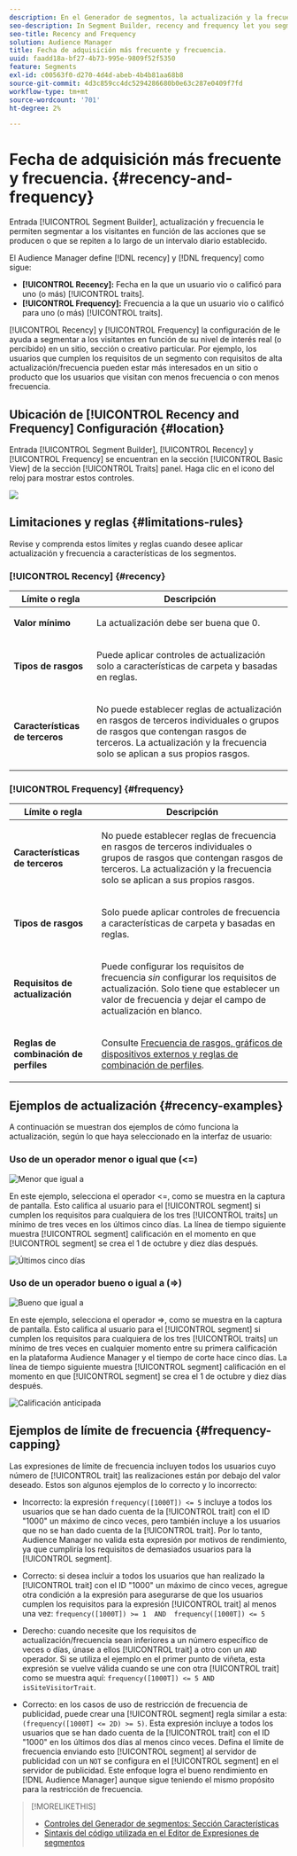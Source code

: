 ```yaml
---
description: En el Generador de segmentos, la actualización y la frecuencia le permiten segmentar a los visitantes en función de las acciones que se producen o que se repiten a lo largo de un intervalo diario establecido.
seo-description: In Segment Builder, recency and frequency let you segment visitors based on actions that occur or repeat over a set daily interval.
seo-title: Recency and Frequency
solution: Audience Manager
title: Fecha de adquisición más frecuente y frecuencia.
uuid: faadd18a-bf27-4b73-995e-9809f52f5350
feature: Segments
exl-id: c00563f0-d270-4d4d-abeb-4b4b81aa68b8
source-git-commit: 4d3c859cc4dc5294286680b0e63c287e0409f7fd
workflow-type: tm+mt
source-wordcount: '701'
ht-degree: 2%

---
```


# Fecha de adquisición más frecuente y frecuencia. {#recency-and-frequency}

Entrada [!UICONTROL Segment Builder], actualización y frecuencia le permiten segmentar a los visitantes en función de las acciones que se producen o que se repiten a lo largo de un intervalo diario establecido.

El Audience Manager define [!DNL recency] y [!DNL frequency] como sigue:

* **[!UICONTROL Recency]:** Fecha en la que un usuario vio o calificó para uno (o más) [!UICONTROL traits].
* **[!UICONTROL Frequency]:** Frecuencia a la que un usuario vio o calificó para uno (o más) [!UICONTROL traits].

[!UICONTROL Recency] y [!UICONTROL Frequency] la configuración de le ayuda a segmentar a los visitantes en función de su nivel de interés real (o percibido) en un sitio, sección o creativo particular. Por ejemplo, los usuarios que cumplen los requisitos de un segmento con requisitos de alta actualización/frecuencia pueden estar más interesados en un sitio o producto que los usuarios que visitan con menos frecuencia o con menos frecuencia.

## Ubicación de [!UICONTROL Recency and Frequency] Configuración {#location}

Entrada [!UICONTROL Segment Builder], [!UICONTROL Recency] y [!UICONTROL Frequency] se encuentran en la sección [!UICONTROL Basic View] de la sección [!UICONTROL Traits] panel. Haga clic en el icono del reloj para mostrar estos controles.

![](assets/recency_frequency.png)

## Limitaciones y reglas {#limitations-rules}

Revise y comprenda estos límites y reglas cuando desee aplicar actualización y frecuencia a características de los segmentos.

### [!UICONTROL Recency] {#recency}

<table id="table_026064124C694D75B7A960457D50170B"> 
 <thead> 
  <tr> 
   <th colname="col1" class="entry"> Límite o regla </th> 
   <th colname="col2" class="entry"> Descripción </th> 
  </tr> 
 </thead>
 <tbody> 
  <tr> 
   <td colname="col1"> <p> <b>Valor mínimo</b> </p> </td> 
   <td colname="col2"> <p>La actualización debe ser buena que 0. </p> </td> 
  </tr>
  <tr> 
   <td colname="col1"> <p> <b>Tipos de rasgos</b> </p> </td> 
   <td colname="col2"> <p>Puede aplicar controles de actualización solo a características de carpeta y basadas en reglas. </p> </td> 
  </tr> 
  <tr> 
   <td colname="col1"> <p> <b>Características de terceros</b> </p> </td> 
   <td colname="col2"> <p>No puede establecer reglas de actualización en rasgos de terceros individuales o grupos de rasgos que contengan rasgos de terceros. La actualización y la frecuencia solo se aplican a sus propios rasgos. </p> </td> 
  </tr> 
 </tbody> 
</table>

### [!UICONTROL Frequency] {#frequency}

<table id="table_EBD621D26C8B4D03933E8C0753C892A7"> 
 <thead> 
  <tr> 
   <th colname="col1" class="entry"> Límite o regla </th> 
   <th colname="col2" class="entry"> Descripción </th> 
  </tr> 
 </thead>
 <tbody> 
  <tr> 
   <td colname="col1"> <p> <b>Características de terceros</b> </p> </td> 
   <td colname="col2"> <p>No puede establecer reglas de frecuencia en rasgos de terceros individuales o grupos de rasgos que contengan rasgos de terceros. La actualización y la frecuencia solo se aplican a sus propios rasgos. </p> </td> 
  </tr> 
  <tr> 
   <td colname="col1"> <p> <b>Tipos de rasgos</b> </p> </td> 
   <td colname="col2"> <p>Solo puede aplicar controles de frecuencia a características de carpeta y basadas en reglas. </p> </td> 
  </tr> 
  <tr> 
   <td colname="col1"> <p> <b>Requisitos de actualización</b> </p> </td> 
   <td colname="col2"> <p>Puede configurar los requisitos de frecuencia <i>sin</i> configurar los requisitos de actualización. Solo tiene que establecer un valor de frecuencia y dejar el campo de actualización en blanco. </p> </td> 
  </tr> 
  <tr> 
   <td colname="col1"> <p><b>Reglas de combinación de perfiles</b> </p> </td> 
   <td colname="col2"> <p>Consulte <a href="../../faq/faq-profile-merge.md#trait-freq-device-rules"> Frecuencia de rasgos, gráficos de dispositivos externos y reglas de combinación de perfiles</a>. </p> </td> 
  </tr> 
 </tbody> 
</table>

## Ejemplos de actualización {#recency-examples}

A continuación se muestran dos ejemplos de cómo funciona la actualización, según lo que haya seleccionado en la interfaz de usuario:

### Uso de un operador menor o igual que (&lt;=)

![Menor que igual a](assets/less-than-equal-to.png)

En este ejemplo, selecciona el operador &lt;=, como se muestra en la captura de pantalla. Esto califica al usuario para el [!UICONTROL segment] si cumplen los requisitos para cualquiera de los tres [!UICONTROL traits] un mínimo de tres veces en los últimos cinco días. La línea de tiempo siguiente muestra [!UICONTROL segment] calificación en el momento en que [!UICONTROL segment] se crea el 1 de octubre y diez días después.

![Últimos cinco días](assets/last-5-days.png)

### Uso de un operador bueno o igual a (=>)

![Bueno que igual a](assets/greater-than-equal-to.png)

En este ejemplo, selecciona el operador =>, como se muestra en la captura de pantalla. Esto califica al usuario para el [!UICONTROL segment] si cumplen los requisitos para cualquiera de los tres [!UICONTROL traits] un mínimo de tres veces en cualquier momento entre su primera calificación en la plataforma Audience Manager y el tiempo de corte hace cinco días. La línea de tiempo siguiente muestra [!UICONTROL segment] calificación en el momento en que [!UICONTROL segment] se crea el 1 de octubre y diez días después.

![Calificación anticipada](assets/earlier-qualification.png)


## Ejemplos de límite de frecuencia {#frequency-capping}

Las expresiones de límite de frecuencia incluyen todos los usuarios cuyo número de [!UICONTROL trait] las realizaciones están por debajo del valor deseado. Estos son algunos ejemplos de lo correcto y lo incorrecto:

* Incorrecto: la expresión `frequency([1000T]) <= 5` incluye a todos los usuarios que se han dado cuenta de la [!UICONTROL trait] con el ID &quot;1000&quot; un máximo de cinco veces, pero también incluye a los usuarios que no se han dado cuenta de la [!UICONTROL trait]. Por lo tanto, Audience Manager no valida esta expresión por motivos de rendimiento, ya que cumpliría los requisitos de demasiados usuarios para la [!UICONTROL segment].

* Correcto: si desea incluir a todos los usuarios que han realizado la [!UICONTROL trait] con el ID &quot;1000&quot; un máximo de cinco veces, agregue otra condición a la expresión para asegurarse de que los usuarios cumplen los requisitos para la expresión [!UICONTROL trait] al menos una vez:  `frequency([1000T]) >= 1  AND  frequency([1000T]) <= 5`

* Derecho: cuando necesite que los requisitos de actualización/frecuencia sean inferiores a un número específico de veces o días, únase a ellos [!UICONTROL trait] a otro con un `AND` operador. Si se utiliza el ejemplo en el primer punto de viñeta, esta expresión se vuelve válida cuando se une con otra [!UICONTROL trait] como se muestra aquí: `frequency([1000T]) <= 5 AND isSiteVisitorTrait`.

* Correcto: en los casos de uso de restricción de frecuencia de publicidad, puede crear una [!UICONTROL segment] regla similar a esta: `(frequency([1000T] <= 2D) >= 5)`. Esta expresión incluye a todos los usuarios que se han dado cuenta de la [!UICONTROL trait] con el ID &quot;1000&quot; en los últimos dos días al menos cinco veces. Defina el límite de frecuencia enviando esto [!UICONTROL segment] al servidor de publicidad con un `NOT` se configura en el [!UICONTROL segment] en el servidor de publicidad. Este enfoque logra el bueno rendimiento en [!DNL Audience Manager] aunque sigue teniendo el mismo propósito para la restricción de frecuencia.

>[!MORELIKETHIS]
>
>* [Controles del Generador de segmentos: Sección Características](../../features/segments/segment-builder.md#segment-builder-controls-traits)
>* [Sintaxis del código utilizada en el Editor de Expresiones de segmentos](../../features/segments/segment-code-syntax.md)

